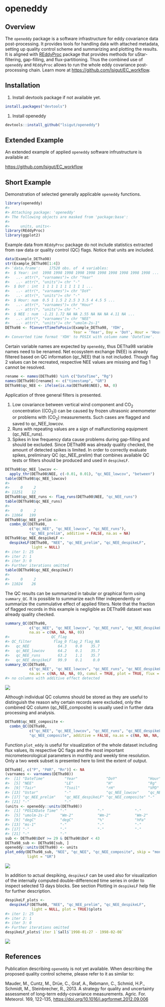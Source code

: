 <!-- README.md is generated from README.Rmd. Please edit that file -->

# openeddy

## Overview

The `openeddy` package is a software infrastructure for eddy covariance
data post-processing. It provides tools for handling data with attached
metadata, setting up quality control scheme and summarizing and plotting
the results. It is aligned with
[REddyProc](https://github.com/bgctw/REddyProc) package that provides
methods for uStar-filtering, gap-filling, and flux-partitioning. Thus
the combined use of `openeddy` and `REddyProc` allows to run the whole
eddy covariance post-processing chain. Learn more at
<https://github.com/lsigut/EC_workflow>.

## Installation

1.  Install devtools package if not available yet.

``` r
install.packages("devtools")
```

1.  Install openeddy

``` r
devtools::install_github("lsigut/openeddy")
```

## Extended Example

An extended example of applied `openeddy` software infrustructure is
available at:

<https://github.com/lsigut/EC_workflow>

## Short Example

Demonstration of selected generally applicable `openeddy` functions.

``` r
library(openeddy)
#> 
#> Attaching package: 'openeddy'
#> The following objects are masked from 'package:base':
#> 
#>     units, units<-
library(REddyProc)
library(ggplot2)
```

Example data from `REddyProc` package do not include statistics
extracted from raw data or quality control (QC) flags. Notice that units
are included.

``` r
data(Example_DETha98)
str(Example_DETha98[1:4])
#> 'data.frame':    17520 obs. of  4 variables:
#>  $ Year: int  1998 1998 1998 1998 1998 1998 1998 1998 1998 1998 ...
#>   ..- attr(*, "varnames")= chr "Year"
#>   ..- attr(*, "units")= chr "-"
#>  $ DoY : int  1 1 1 1 1 1 1 1 1 1 ...
#>   ..- attr(*, "varnames")= chr "DoY"
#>   ..- attr(*, "units")= chr "-"
#>  $ Hour: num  0.5 1 1.5 2 2.5 3 3.5 4 4.5 5 ...
#>   ..- attr(*, "varnames")= chr "Hour"
#>   ..- attr(*, "units")= chr "-"
#>  $ NEE : num  -1.21 1.72 NA NA 2.55 NA NA NA 4.11 NA ...
#>   ..- attr(*, "varnames")= chr "NEE"
#>   ..- attr(*, "units")= chr "umolm-2s-1"
DETha98 <- fConvertTimeToPosix(Example_DETha98, 'YDH', 
                               Year = 'Year', Day = 'DoY', Hour = 'Hour')
#> Converted time format 'YDH' to POSIX with column name 'DateTime'.
```

Certain variable names are expected by `openeddy`, thus DETha98 variable
names need to be renamed. Net ecosystem exchange (NEE) is already
filtered based on QC information (qc_NEE) that is not included. Though
flag 2 values can be recreated, respective NEE values are missing and
flag 1 cannot be resolved.

``` r
rename <- names(DETha98) %in% c("DateTime", "Rg")
names(DETha98)[rename] <- c("timestamp", "GR")
DETha98$qc_NEE <- ifelse(is.na(DETha98$NEE), NA, 0)
```

Application of three general filters is presented.

1.  Low covariance between vertical wind component and CO<sub>2</sub>
    concentration ((CO<sub>2</sub>)) can be caused by frozen ultrasonic
    anemometer or problems with (CO<sub>2</sub>) measurements. Such
    cases are flagged and saved to qc_NEE_lowcov.
2.  Runs with repeating values are a sign of malfunctioning equipment
    (qc_NEE_runs).
3.  Spikes in low frequency data cause problems during gap-filling and
    should be excluded. Since DETha98 was already quality checked, the
    amount of detected spikes is limited. In order to correctly evaluate
    spikes, preliminary QC (qc_NEE_prelim) that combines available QC
    tests or filters should be produced and used in `despikeLF`.

``` r
DETha98$qc_NEE_lowcov <- 
  apply_thr(DETha98$NEE, c(-0.01, 0.01), "qc_NEE_lowcov", "between")
table(DETha98$qc_NEE_lowcov)
#> 
#>     0     2 
#> 11251    12
DETha98$qc_NEE_runs <- flag_runs(DETha98$NEE, "qc_NEE_runs")
table(DETha98$qc_NEE_runs)
#> 
#>     0     2 
#> 11064   199
DETha98$qc_NEE_prelim <- 
  combn_QC(DETha98, 
           c("qc_NEE", "qc_NEE_lowcov", "qc_NEE_runs"), 
           "qc_NEE_prelim", additive = FALSE, na.as = NA)
DETha98$qc_NEE_despikeLF <- 
  despikeLF(DETha98, "NEE", "qc_NEE_prelim", "qc_NEE_despikeLF", 
            light = NULL)
#> iter 1: 25
#> iter 2: 1
#> iter 3: 0
#> Further iterations omitted
table(DETha98$qc_NEE_despikeLF)
#> 
#>     0     2 
#> 11024    26
```

The QC results can be summarized in tabular or graphical form using
`summary_QC`. It is possible to summarize each filter independently or
summarize the cummulative effect of applied filters. Note that the
fraction of flagged records in this example is negligible as DETha98
dataset was already quality checked.

``` r
summary_QC(DETha98, 
           c("qc_NEE", "qc_NEE_lowcov", "qc_NEE_runs", "qc_NEE_despikeLF"),
           na.as = c(NA, NA, NA, 0))
#>                   QC_flag
#> QC_filter          flag_0 flag_2 flag_NA
#>   qc_NEE             64.3    0.0    35.7
#>   qc_NEE_lowcov      64.2    0.1    35.7
#>   qc_NEE_runs        63.2    1.1    35.7
#>   qc_NEE_despikeLF   99.9    0.1     0.0
summary_QC(DETha98, 
           c("qc_NEE", "qc_NEE_lowcov", "qc_NEE_runs", "qc_NEE_despikeLF"),
           na.as = c(NA, NA, NA, 0), cumul = TRUE, plot = TRUE, flux = "NEE")
#> no columns with additive effect detected
```

![](README-unnamed-chunk-6-1.png)

Although individual QC columns should be stored as they are useful to
distinguish the reason why certain records were excluded, only the
combined QC column (qc_NEE_composite) is usually used in further data
processing and analysis.

``` r
DETha98$qc_NEE_composite <- 
  combn_QC(DETha98, 
           c("qc_NEE", "qc_NEE_lowcov", "qc_NEE_runs", "qc_NEE_despikeLF"), 
           "qc_NEE_composite", additive = FALSE, na.as = c(NA, NA, NA, 0))
```

Function `plot_eddy` is useful for visualization of the whole dataset
including flux values, its respective QC flags and the most important
micrometeorological parameters in monthly and weekly time resolution.
Only a two week subset is presented here to limit the extent of output.

``` r
DETha98[, c("P", "PAR", "Rn")] <- NA
(varnames <- varnames(DETha98))
#>  [1] "DateTime"         "Year"             "DoY"              "Hour"            
#>  [5] "NEE"              "LE"               "H"                "Rg"              
#>  [9] "Tair"             "Tsoil"            "rH"               "VPD"             
#> [13] "Ustar"            "-"                "qc_NEE_lowcov"    "qc_NEE_runs"     
#> [17] "qc_NEE_prelim"    "qc_NEE_despikeLF" "qc_NEE_composite" "-"               
#> [21] "-"                "-"
(units <- openeddy::units(DETha98))
#>  [1] "POSIXDate Time" "-"              "-"              "-"             
#>  [5] "umolm-2s-1"     "Wm-2"           "Wm-2"           "Wm-2"          
#>  [9] "degC"           "degC"           "%"              "hPa"           
#> [13] "ms-1"           "-"              "-"              "-"             
#> [17] "-"              "-"              "-"              "-"             
#> [21] "-"              "-"
sub <- DETha98$DoY >= 29 & DETha98$DoY < 43
DETha98_sub <- DETha98[sub, ]
openeddy::units(DETha98) <- units
plot_eddy(DETha98_sub, "NEE", "qc_NEE", "qc_NEE_composite", skip = "monthly",
          light = "GR")
```

![](README-unnamed-chunk-8-1.png)

In addition to actual despiking, `despikeLF` can be used also for
visualization of the internally computed double-differenced time series
in order to inspect selected 13 days blocks. See section Plotting in
`despikeLF` help file for further description.

``` r
despikeLF_plots <- 
  despikeLF(DETha98, "NEE", "qc_NEE_prelim", "qc_NEE_despikeLF", 
            light = NULL, plot = TRUE)$plots
#> iter 1: 25
#> iter 2: 1
#> iter 3: 0
#> Further iterations omitted
despikeLF_plots$`iter 1`$all$`1998-01-27 - 1998-02-08`
```

![](README-unnamed-chunk-9-1.png)

## References

Publication describing `openeddy` is not yet available. When describing
the proposed quality control scheme, please refer to it as similar to:

Mauder, M., Cuntz, M., Drüe, C., Graf, A., Rebmann, C., Schmid, H.P.,
Schmidt, M., Steinbrecher, R., 2013. A strategy for quality and
uncertainty assessment of long-term eddy-covariance measurements. Agric.
For. Meteorol. 169, 122-135,
<https://doi.org/10.1016/j.agrformet.2012.09.006>
